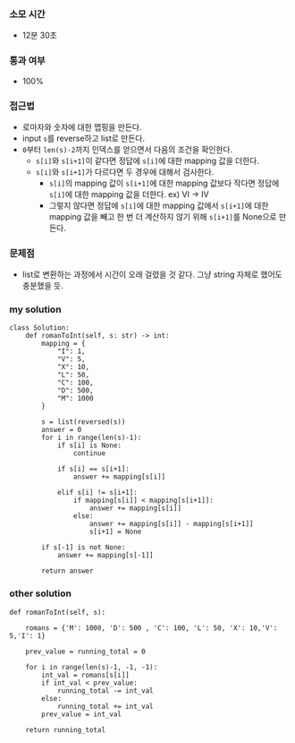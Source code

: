 ### 소모 시간
- 12분 30초

### 통과 여부
- 100%

### 접근법
- 로마자와 숫자에 대한 맵핑을 만든다.
- input `s`를 reverse하고 list로 만든다.
- `0`부터 `len(s)-2`까지 인덱스를 얻으면서 다음의 조건을 확인한다.
    - `s[i]`와 `s[i+1]`이 같다면 정답에 `s[i]`에 대한 mapping 값을 더한다.
    - `s[i]`와 `s[i+1]`가 다르다면 두 경우에 대해서 검사한다.
        - `s[i]`의 mapping 값이 `s[i+1]`에 대한 mapping 값보다 작다면 정답에 `s[i]`에 대한 mapping 값을 더한다. ex) VI -> IV
        - 그렇지 않다면 정답에 `s[i]`에 대한 mapping 값에서 `s[i+1]`에 대한 mapping 값을 빼고 한 번 더 계산하지 않기 위해 `s[i+1]`를 None으로 만든다.

### 문제점
- list로 변환하는 과정에서 시간이 오래 걸렸을 것 같다. 그냥 string 자체로 했어도 충분했을 듯.

### my solution
```
class Solution:
    def romanToInt(self, s: str) -> int:
        mapping = {
            "I": 1,
            "V": 5,
            "X": 10,
            "L": 50,
            "C": 100,
            "D": 500,
            "M": 1000
        }
        
        s = list(reversed(s))
        answer = 0
        for i in range(len(s)-1):
            if s[i] is None:
                continue
                
            if s[i] == s[i+1]:
                answer += mapping[s[i]]
            
            elif s[i] != s[i+1]:
                if mapping[s[i]] < mapping[s[i+1]]:
                    answer += mapping[s[i]]
                else:
                    answer += mapping[s[i]] - mapping[s[i+1]]
                    s[i+1] = None
        
        if s[-1] is not None:
            answer += mapping[s[-1]]
        
        return answer
```

### other solution
```
def romanToInt(self, s):

    romans = {'M': 1000, 'D': 500 , 'C': 100, 'L': 50, 'X': 10,'V': 5,'I': 1}

    prev_value = running_total = 0
    
    for i in range(len(s)-1, -1, -1):
        int_val = romans[s[i]]
        if int_val < prev_value:
            running_total -= int_val
        else:
            running_total += int_val
        prev_value = int_val
    
    return running_total
```